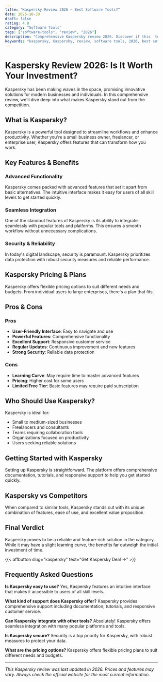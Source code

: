 ```yaml
---
title: "Kaspersky Review 2026 – Best Software Tools?"
date: 2025-10-30
draft: false
rating: 4.8
category: "Software Tools"
tags: ["software-tools", "review", "2026"]
description: "Comprehensive Kaspersky review 2026. Discover if this  tool is the best choice for your needs."
keywords: "kaspersky, Kaspersky, review, software tools, 2026, best software tools"
---
```


# Kaspersky Review 2026: Is It Worth Your Investment?

Kaspersky has been making waves in the  space, promising innovative solutions for modern businesses and individuals. In this comprehensive review, we'll dive deep into what makes Kaspersky stand out from the competition.

## What is Kaspersky?

Kaspersky is a powerful  tool designed to streamline workflows and enhance productivity. Whether you're a small business owner, freelancer, or enterprise user, Kaspersky offers features that can transform how you work.

## Key Features & Benefits

### Advanced Functionality
Kaspersky comes packed with advanced features that set it apart from basic alternatives. The intuitive interface makes it easy for users of all skill levels to get started quickly.

### Seamless Integration
One of the standout features of Kaspersky is its ability to integrate seamlessly with popular tools and platforms. This ensures a smooth workflow without unnecessary complications.

### Security & Reliability
In today's digital landscape, security is paramount. Kaspersky prioritizes data protection with robust security measures and reliable performance.

## Kaspersky Pricing & Plans

Kaspersky offers flexible pricing options to suit different needs and budgets. From individual users to large enterprises, there's a plan that fits.

## Pros & Cons

### Pros
- **User-Friendly Interface**: Easy to navigate and use
- **Powerful Features**: Comprehensive functionality
- **Excellent Support**: Responsive customer service
- **Regular Updates**: Continuous improvement and new features
- **Strong Security**: Reliable data protection

### Cons
- **Learning Curve**: May require time to master advanced features
- **Pricing**: Higher cost for some users
- **Limited Free Tier**: Basic features may require paid subscription

## Who Should Use Kaspersky?

Kaspersky is ideal for:
- Small to medium-sized businesses
- Freelancers and consultants
- Teams requiring collaboration tools
- Organizations focused on productivity
- Users seeking reliable  solutions

## Getting Started with Kaspersky

Setting up Kaspersky is straightforward. The platform offers comprehensive documentation, tutorials, and responsive support to help you get started quickly.

## Kaspersky vs Competitors

When compared to similar tools, Kaspersky stands out with its unique combination of features, ease of use, and excellent value proposition.

## Final Verdict

Kaspersky proves to be a reliable and feature-rich solution in the  category. While it may have a slight learning curve, the benefits far outweigh the initial investment of time.

{{< affbutton slug="kaspersky" text="Get Kaspersky Deal →" >}}

## Frequently Asked Questions

**Is Kaspersky easy to use?**
Yes, Kaspersky features an intuitive interface that makes it accessible to users of all skill levels.

**What kind of support does Kaspersky offer?**
Kaspersky provides comprehensive support including documentation, tutorials, and responsive customer service.

**Can Kaspersky integrate with other tools?**
Absolutely! Kaspersky offers seamless integration with many popular platforms and tools.

**Is Kaspersky secure?**
Security is a top priority for Kaspersky, with robust measures to protect your data.

**What are the pricing options?**
Kaspersky offers flexible pricing plans to suit different needs and budgets.

---

*This Kaspersky review was last updated in 2026. Prices and features may vary. Always check the official website for the most current information.*
